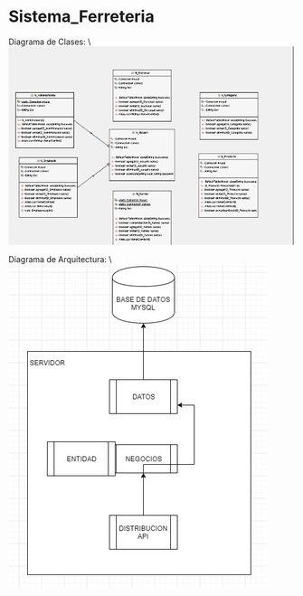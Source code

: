 # Sistema_Ferreteria
Diagrama de Clases:
\\
![Diagrama de Clases](https://github.com/AnaCotrado/Sistema_Ferreteria/blob/main/Diagramas/Diagrama%20de%20Clases.png)

Diagrama de Arquitectura:
\\
![Diagrama de Arquitectura](https://github.com/AnaCotrado/Sistema_Ferreteria/blob/main/Diagramas/Diagrama.png)
